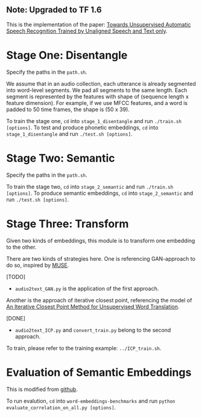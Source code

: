 ## Note: Upgraded to TF 1.6

This is the implementation of the paper: [Towards Unsupervised Automatic Speech
Recognition Trained by Unaligned Speech and Text
only](https://arxiv.org/abs/1803.10952).

# Stage One: Disentangle

Specify the paths in the `path.sh`.

We assume that in an audio collection, each utterance is already segmented into
word-level segments. We pad all segments to the same length. Each segment is represented by the features with shape of (sequence length x feature dimension). For example, if we use MFCC features, and a word is padded to 50 time frames, the shape is (50 x 39).

To train the stage one, `cd` into `stage_1_disentangle` and run `./train.sh
[options]`.
To test and produce phonetic embeddings, `cd` into `stage_1_disentangle` and run `./test.sh [options]`.

# Stage Two: Semantic

Specify the paths in the `path.sh`.

To train the stage two, `cd` into `stage_2_semantic` and run `./train.sh
[options]`.
To produce semantic embeddings, `cd` into `stage_2_semantic` and run `./test.sh [options]`.

# Stage Three: Transform

Given two kinds of embeddings, this module is to transform one embedding to the
other.

There are two kinds of strategies here. One is referencing GAN-approach to do
so, inspired by [MUSE](https://github.com/facebookresearch/MUSE).

[TODO]
+ `audio2text_GAN.py` is the application of the first approach.

Another is the approach of iterative closest point, referencing the model of
[An Iterative Closest Point Method for Unsupervised Word
Translation](https://arxiv.org/abs/1801.06126).

[DONE]
+ `audio2text_ICP.py` and `convert_train.py` belong to the second approach.

To train, please refer to the training example: `../ICP_train.sh`.

# Evaluation of Semantic Embeddings

This is modified from [github](https://github.com/kudkudak/word-embeddings-benchmarks).

To run evalution, `cd` into `word-embeddings-benchmarks` and run `python
evaluate_correlation_on_all.py [options]`.
